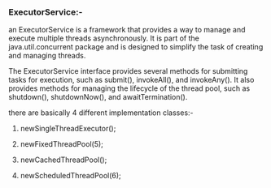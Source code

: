 ### ExecutorService:-
an ExecutorService is a framework that provides a way to manage and execute multiple threads asynchronously.
It is part of the java.util.concurrent package and is designed to simplify the task of creating and managing threads.

The ExecutorService interface provides several methods for submitting tasks for execution, such as submit(), 
invokeAll(), and invokeAny(). It also provides methods for managing the lifecycle of the thread pool,
such as shutdown(), shutdownNow(), and awaitTermination().

there are basically 4 different implementation classes:-

1) newSingleThreadExecutor();

2) newFixedThreadPool(5);
3) newCachedThreadPool();
4) newScheduledThreadPool(6);